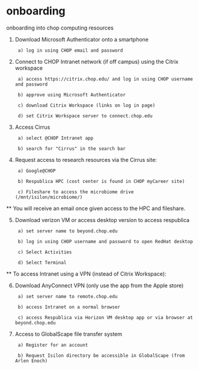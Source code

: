 # onboarding
onboarding into chop computing resources

1. Download Microsoft Authenticator onto a smartphone
  
		a) log in using CHOP email and password

2. Connect to CHOP Intranet network (if off campus) using the Citrix workspace

		a) access https://citrix.chop.edu/ and log in using CHOP username and password

 	 	b) approve using Microsoft Authenticator
		
		c) download Citrix Workspace (links on log in page)

		d) set Citrix Workspace server to connect.chop.edu

3. Access Cirrus

		a) select @CHOP Intranet app

		b) search for "Cirrus" in the search bar

4. Request access to research resources via the Cirrus site:

		a) Google@CHOP

		b) Respublica HPC (cost center is found in CHOP myCareer site)

		c) Fileshare to access the microbiome drive (/mnt/isilon/microbiome/)

** You will receive an email once given access to the HPC and fileshare.

5. Download verizon VM or access desktop version to access respublica

		a) set server name to beyond.chop.edu

		b) log in using CHOP username and password to open RedHat desktop

		c) Select Activities

		d) Select Terminal

** To access Intranet using a VPN (instead of Citrix Workspace):

6. Download AnyConnect VPN (only use the app from the Apple store)

		a) set server name to remote.chop.edu

		b) access Intranet on a normal browser

		c) access Respublica via Horizon VM desktop app or via browser at beyond.chop.edu
		
7. Access to GlobalScape file transfer system
		
		a) Register for an account
		
		b) Request Isilon directory be accessible in GlobalScape (from Arlen Enoch)
